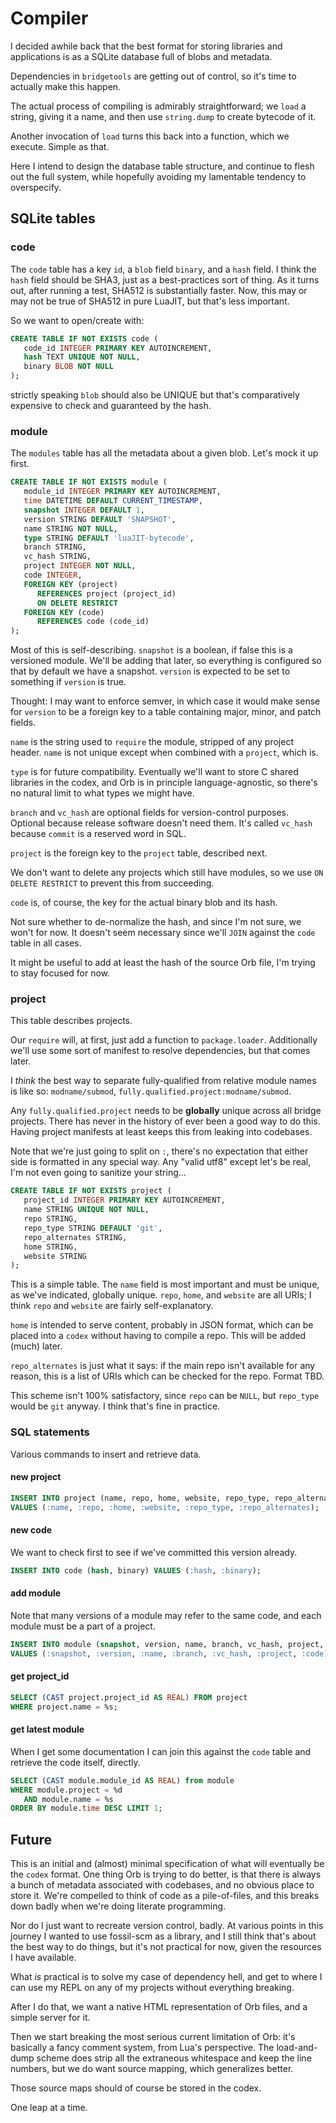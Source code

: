# Compiler


I decided awhile back that the best format for storing libraries and
applications is as a SQLite database full of blobs and metadata.


Dependencies in ``bridgetools`` are getting out of control, so it's time to
actually make this happen.


The actual process of compiling is admirably straightforward; we ``load`` a
string, giving it a name, and then use ``string.dump`` to create bytecode of it.


Another invocation of ``load`` turns this back into a function, which we
execute.  Simple as that.


Here I intend to design the database table structure, and continue to flesh
out the full system, while hopefully avoiding my lamentable tendency to
overspecify.


## SQLite tables


### code

  The ``code`` table has a key ``id``, a ``blob`` field ``binary``, and a
``hash`` field.  I think the ``hash`` field should be SHA3, just as a
best-practices sort of thing. As it turns out, after running a test, SHA512 is
substantially faster.  Now, this may or may not be true of SHA512 in pure
LuaJIT, but that's less important.


So we want to open/create with:

```sql
CREATE TABLE IF NOT EXISTS code (
   code_id INTEGER PRIMARY KEY AUTOINCREMENT,
   hash TEXT UNIQUE NOT NULL,
   binary BLOB NOT NULL
);
```

strictly speaking ``blob`` should also be UNIQUE but that's comparatively
expensive to check and guaranteed by the hash.


### module

  The ``modules`` table has all the metadata about a given blob. Let's mock it
up first.

```sql
CREATE TABLE IF NOT EXISTS module (
   module_id INTEGER PRIMARY KEY AUTOINCREMENT,
   time DATETIME DEFAULT CURRENT_TIMESTAMP,
   snapshot INTEGER DEFAULT 1,
   version STRING DEFAULT 'SNAPSHOT',
   name STRING NOT NULL,
   type STRING DEFAULT 'luaJIT-bytecode',
   branch STRING,
   vc_hash STRING,
   project INTEGER NOT NULL,
   code INTEGER,
   FOREIGN KEY (project)
      REFERENCES project (project_id)
      ON DELETE RESTRICT
   FOREIGN KEY (code)
      REFERENCES code (code_id)
);
```

Most of this is self-describing. ``snapshot`` is a boolean, if false this is a
versioned module.  We'll be adding that later, so everything is configured so
that by default we have a snapshot.  ``version`` is expected to be set to
something if ``version`` is true.


Thought: I may want to enforce semver, in which case it would make sense for
``version`` to be a foreign key to a table containing major, minor, and patch
fields.


``name`` is the string used to ``require`` the module, stripped of any project
header.  ``name`` is not unique except when combined with a ``project``, which
is.


``type`` is for future compatibility. Eventually we'll want to store C shared
libraries in the codex, and Orb is in principle language-agnostic, so there's
no natural limit to what types we might have.


``branch`` and ``vc_hash`` are optional fields for version-control purposes.
Optional because release software doesn't need them.  It's called ``vc_hash``
because ``commit`` is a reserved word in SQL.


``project`` is the foreign key to the ``project`` table, described next.


We don't want to delete any projects which still have modules, so we use
``ON DELETE RESTRICT`` to prevent this from succeeding.


``code`` is, of course, the key for the actual binary blob and its hash.


Not sure whether to de-normalize the hash, and since I'm not sure, we won't
for now.  It doesn't seem necessary since we'll ``JOIN`` against the ``code``
table in all cases.


It might be useful to add at least the hash of the source Orb file, I'm
trying to stay focused for now.


### project

This table describes projects.


Our ``require`` will, at first, just add a function to ``package.loader``.
Additionally we'll use some sort of manifest to resolve dependencies,
but that comes later.


I _think_ the best way to separate fully-qualified from relative module names
is like so: ``modname/submod``, ``fully.qualified.project:modname/submod``.


Any ``fully.qualified.project`` needs to be **globally** unique across all bridge
projects.  There has never in the history of ever been a good way to do this.
Having project manifests at least keeps this from leaking into codebases.


Note that we're just going to split on ``:``, there's no expectation that either
side is formatted in any special way.  Any "valid utf8" except let's be real,
I'm not even going to sanitize your string...

```sql
CREATE TABLE IF NOT EXISTS project (
   project_id INTEGER PRIMARY KEY AUTOINCREMENT,
   name STRING UNIQUE NOT NULL,
   repo STRING,
   repo_type STRING DEFAULT 'git',
   repo_alternates STRING,
   home STRING,
   website STRING
);
```

This is a simple table. The ``name`` field is most important and must be unique,
as we've indicated, globally unique. ``repo``, ``home``, and ``website`` are all
URIs; I think ``repo`` and ``website`` are fairly self-explanatory.


``home`` is intended to serve content, probably in JSON format, which can be
placed into a ``codex`` without having to compile a repo.  This will be added
(much) later.


``repo_alternates`` is just what it says: if the main repo isn't available for
any reason, this is a list of URIs which can be checked for the repo.  Format
TBD.


This scheme isn't 100% satisfactory, since ``repo`` can be ``NULL``, but
``repo_type`` would be ``git`` anyway. I think that's fine in practice.


### SQL statements

Various commands to insert and retrieve data.


#### new project

```sql
INSERT INTO project (name, repo, home, website, repo_type, repo_alternates)
VALUES (:name, :repo, :home, :website, :repo_type, :repo_alternates);
```
#### new code

We want to check first to see if we've committed this version already.

```sql
INSERT INTO code (hash, binary) VALUES (:hash, :binary);
```
#### add module

  Note that many versions of a module may refer to the same code, and each
module must be a part of a project.

```sql
INSERT INTO module (snapshot, version, name, branch, vc_hash, project, code)
VALUES (:snapshot, :version, :name, :branch, :vc_hash, :project, :code);
```
#### get project_id

```sql
SELECT (CAST project.project_id AS REAL) FROM project
WHERE project.name = %s;
```
#### get latest module

When I get some documentation I can join this against the ``code`` table and
retrieve the code itself, directly.

```sql
SELECT (CAST module.module_id AS REAL) from module
WHERE module.project = %d
   AND module.name = %s
ORDER BY module.time DESC LIMIT 1;
```
## Future

  This is an initial and (almost) minimal specification of what will
eventually be the ``codex`` format.  One thing Orb is trying to do better, is
that there is always a bunch of metadata associated with codebases, and no
obvious place to store it.  We're compelled to think of code as a
pile-of-files, and this breaks down badly when we're doing literate
programming.


Nor do I just want to recreate version control, badly. At various points in
this journey I wanted to use fossil-scm as a library, and I still think that's
about the best way to do things, but it's not practical for now, given the
resources I have available.


What _is_ practical is to solve my case of dependency hell, and get to where
I can use my REPL on any of my projects without everything breaking.


After I do that, we want a native HTML representation of Orb files, and a
simple server for it.


Then we start breaking the most serious current limitation of Orb: it's
basically a fancy comment system, from Lua's perspective.  The load-and-dump
scheme does strip all the extraneous whitespace and keep the line numbers,
but we do want source mapping, which generalizes better.


Those source maps should of course be stored in the codex.


One leap at a time.







